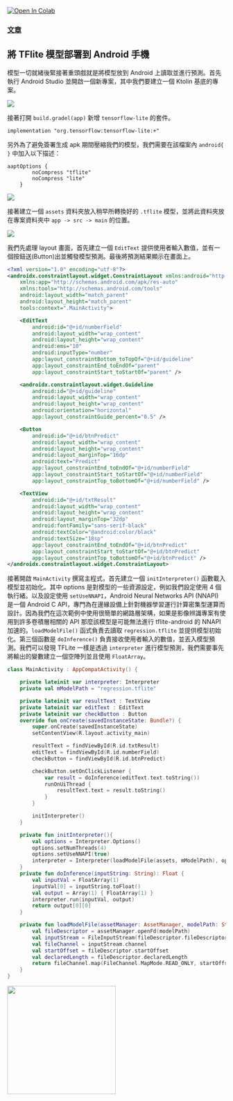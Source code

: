 [![Open In Colab](https://colab.research.google.com/assets/colab-badge.svg)](https://colab.research.google.com/github/1010code/TFLiteRegression/blob/main/TensorflowRegression.ipynb)

### [文章](https://andy6804tw.github.io/2021/09/02/android-tflite-regression-model-deploy/)

## 將 TFlite 模型部署到 Android 手機
模型一切就緒後緊接著重頭戲就是將模型放到 Android 上讀取並進行預測。首先執行 Android Studio 並開啟一個新專案，其中我們要建立一個 Ktolin 基底的專案。

![](https://andy6804tw.github.io/images/posts/android/2021/img1100902-4.png)

接著打開 `build.gradel(app)` 新增 `tensorflow-lite` 的套件。

```
implementation "org.tensorflow:tensorflow-lite:+"
```

另外為了避免簽署生成 apk 期間壓縮我們的模型，我們需要在該檔案內 `android{ }` 中加入以下描述：

```
aaptOptions {
        noCompress "tflite"
        noCompress "lite"
    }
```

![](https://andy6804tw.github.io/images/posts/android/2021/img1100902-5.png)

接著建立一個 `assets` 資料夾放入稍早所轉換好的 `.tflite` 模型，並將此資料夾放在專案資料夾中 `app -> src -> main` 的位置。

![](https://andy6804tw.github.io/images/posts/android/2021/img1100902-6.png)

我們先處理 layout 畫面，首先建立一個 `EditText` 提供使用者輸入數值，並有一個按鈕送(Button)出並觸發模型預測。最後將預測結果顯示在畫面上。

```xml
<?xml version="1.0" encoding="utf-8"?>
<androidx.constraintlayout.widget.ConstraintLayout xmlns:android="http://schemas.android.com/apk/res/android"
    xmlns:app="http://schemas.android.com/apk/res-auto"
    xmlns:tools="http://schemas.android.com/tools"
    android:layout_width="match_parent"
    android:layout_height="match_parent"
    tools:context=".MainActivity">

    <EditText
        android:id="@+id/numberField"
        android:layout_width="wrap_content"
        android:layout_height="wrap_content"
        android:ems="10"
        android:inputType="number"
        app:layout_constraintBottom_toTopOf="@+id/guideline"
        app:layout_constraintEnd_toEndOf="parent"
        app:layout_constraintStart_toStartOf="parent" />

    <androidx.constraintlayout.widget.Guideline
        android:id="@+id/guideline"
        android:layout_width="wrap_content"
        android:layout_height="wrap_content"
        android:orientation="horizontal"
        app:layout_constraintGuide_percent="0.5" />

    <Button
        android:id="@+id/btnPredict"
        android:layout_width="wrap_content"
        android:layout_height="wrap_content"
        android:layout_marginTop="16dp"
        android:text="Predict"
        app:layout_constraintEnd_toEndOf="@+id/numberField"
        app:layout_constraintStart_toStartOf="@+id/numberField"
        app:layout_constraintTop_toBottomOf="@+id/numberField" />

    <TextView
        android:id="@+id/txtResult"
        android:layout_width="wrap_content"
        android:layout_height="wrap_content"
        android:layout_marginTop="32dp"
        android:fontFamily="sans-serif-black"
        android:textColor="@android:color/black"
        android:textSize="18sp"
        app:layout_constraintEnd_toEndOf="@+id/btnPredict"
        app:layout_constraintStart_toStartOf="@+id/btnPredict"
        app:layout_constraintTop_toBottomOf="@+id/btnPredict" />
</androidx.constraintlayout.widget.ConstraintLayout>
```

接著開啟 `MainActivity` 撰寫主程式，首先建立一個 `initInterpreter()` 函數載入模型並初始化。其中 options 是對模型的一些資源設定，例如我們設定使用 4 個執行緒。以及設定使用 `setUseNNAPI`，Android Neural Networks API (NNAPI) 是一個 Android C API，專門為在邊緣設備上針對機器學習運行計算密集型運算而設計。因為我們在這次範例中使用很簡單的網路層架構，如果是影像辨識專案有使用到許多卷積層相關的 API 那麼該模型是可能無法進行 tflite-android 的 NNAPI 加速的。`loadModelFile()` 函式負責去讀取 `regression.tflite` 並提供模型初始化。第三個函數是 `doInference()` 負責接收使用者輸入的數值，並丟入模型預測。我們可以發現 TFLite 一樣是透過 `interpreter` 進行模型預測，我們需要事先將輸出的變數建立一個空陣列並且使用 `FloatArray`。

```kt
class MainActivity : AppCompatActivity() {

    private lateinit var interpreter: Interpreter
    private val mModelPath = "regression.tflite"

    private lateinit var resultText : TextView
    private lateinit var editText : EditText
    private lateinit var checkButton : Button
    override fun onCreate(savedInstanceState: Bundle?) {
        super.onCreate(savedInstanceState)
        setContentView(R.layout.activity_main)

        resultText = findViewById(R.id.txtResult)
        editText = findViewById(R.id.numberField)
        checkButton = findViewById(R.id.btnPredict)

        checkButton.setOnClickListener {
            var result = doInference(editText.text.toString())
            runOnUiThread {
                resultText.text = result.toString()
            }
        }

        initInterpreter()
    }

    private fun initInterpreter(){
        val options = Interpreter.Options()
        options.setNumThreads(4)
        options.setUseNNAPI(true)
        interpreter = Interpreter(loadModelFile(assets, mModelPath), options)
    }
    private fun doInference(inputString: String): Float {
        val inputVal = FloatArray(1)
        inputVal[0] = inputString.toFloat()
        val output = Array(1) { FloatArray(1) }
        interpreter.run(inputVal, output)
        return output[0][0]
    }

    private fun loadModelFile(assetManager: AssetManager, modelPath: String): MappedByteBuffer {
        val fileDescriptor = assetManager.openFd(modelPath)
        val inputStream = FileInputStream(fileDescriptor.fileDescriptor)
        val fileChannel = inputStream.channel
        val startOffset = fileDescriptor.startOffset
        val declaredLength = fileDescriptor.declaredLength
        return fileChannel.map(FileChannel.MapMode.READ_ONLY, startOffset, declaredLength)
    }
}
```

<img src="https://andy6804tw.github.io/images/posts/android/2021/img1100902-7.png" width="250px">